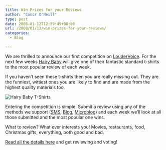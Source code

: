 ```yaml
---
title: Win Prizes for your Reviews
author: "Conor O'Neill"
type: post
date: 2008-01-12T12:59:49+00:00
url: /2008/01/12/win-prizes-for-your-reviews/
categories:
  - Blog

---
```

We are thrilled to announce our first competition on [LouderVoice][1]. For the next few weeks [Hairy Baby][2] will give one of their fantastic standard t-shirts to the most popular review of each week.

If you haven&#8217;t seen these t-shirts then you are really missing out. They are the funniest, wittiest ones you are likely to find and are made from the highest quality materials too.

![Hairy Baby T-Shirts][3]

Entering the competition is simple. Submit a review using any of the methods we support ([SMS][4], [Blog][5], [Microblog][6]) and each week we&#8217;ll look at all those submitted and the most popular one wins.

What to review? What ever interests you! Movies, restaurants, food, Christmas gifts, everything, both good and bad.

[Read all the details here][7] and get reviewing and voting!

 [1]: http://www.loudervoice.com/
 [2]: http://www.hairybaby.com/
 [3]: http://www.loudervoice.com/wp-content/uploads/2008/01/HB0379.bookkhaki.jpg
 [4]: http://www.loudervoice.com/sms_help
 [5]: http:http://www.loudervoice.com/help/#blogs//
 [6]: http://www.loudervoice.com/help/#twitter
 [7]: http://www.loudervoice.com/competition01